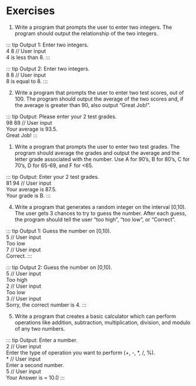 # Exercises

 1. Write a program that prompts the user to enter two integers. The program should output the relationship of the two integers.  

::: tip Output 1:
Enter two integers.  
4 8 // User input  
4 is less than 8.
:::

::: tip Output 2:
Enter two integers.  
8 8 // User input  
8 is equal to 8.
::: 

2. Write a program that prompts the user to enter two test scores, out of 100.  The program should output the average of the two scores and, if the average is greater than 90, also output “Great Job!”.  

::: tip Output:
Please enter your 2 test grades.  
98 89 // User input  
Your average is 93.5.  
Great Job!
:::

1. Write a program that prompts the user to enter two test grades.  The program should average the grades and output the average and the letter grade associated with the number. Use A for 90’s, B for 80’s, C for 70’s, D for 65-69, and F for <65.  

::: tip Output:
Enter your 2 test grades.  
81 94 // User input  
Your average is 87.5.  
Your grade is B.
:::

4. Write a program that generates a random integer on the interval \[0,10\).  The user gets 3 chances to try to guess the number.  After each guess, the program should tell the user “too high”, “too low”, or “Correct”.  

::: tip Output 1:
Guess the number on [0,10).  
5 // User input  
Too low  
7 // User input  
Correct.
:::

::: tip Output 2:
Guess the number on [0,10).  
5 // User input  
Too high  
2 // User input  
Too low  
3 // User input  
Sorry, the correct number is 4.
:::

5. Write a program that creates a basic calculator which can perform operations like addition, subtraction, multiplication, division, and modulo of any two numbers.  

::: tip Output:
Enter a number.  
2 // User input  
Enter the type of operation you want to perform (+, -, *, /, %).  
\* //  User input  
Enter a second number.  
5 // User input  
Your Answer is = 10.0
:::